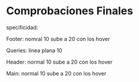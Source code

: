 # Comprobaciones Finales

specificidad:

Footer: nomral 10 sube a 20 con los hover

Queries: linea plana 10

Header: normal 10 sube a 20 con los hover

Main: normal 10 sube a 20 con los hover